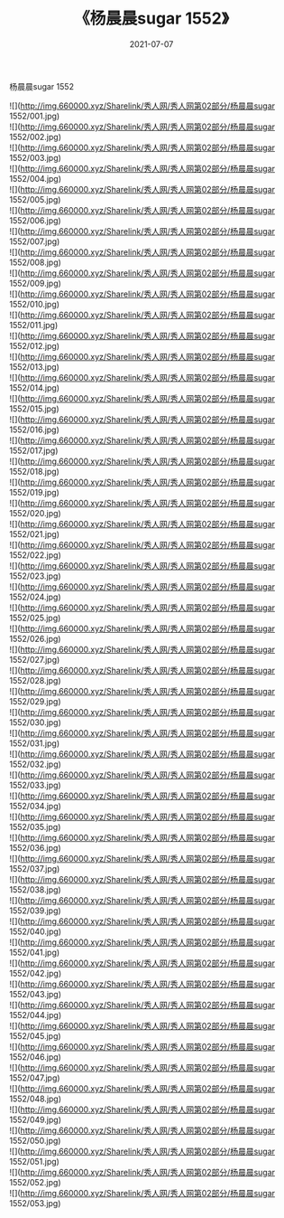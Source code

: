 ﻿---
layout: post
title:  《杨晨晨sugar 1552》
date:   2021-07-07
img: http://img.660000.xyz/Sharelink/秀人网/秀人网第02部分/杨晨晨sugar 1552/000.jpg
categories: [美女, 清纯, 唯美]
---

杨晨晨sugar 1552

  ![](http://img.660000.xyz/Sharelink/秀人网/秀人网第02部分/杨晨晨sugar 1552/001.jpg) <br> ![](http://img.660000.xyz/Sharelink/秀人网/秀人网第02部分/杨晨晨sugar 1552/002.jpg) <br> ![](http://img.660000.xyz/Sharelink/秀人网/秀人网第02部分/杨晨晨sugar 1552/003.jpg) <br> ![](http://img.660000.xyz/Sharelink/秀人网/秀人网第02部分/杨晨晨sugar 1552/004.jpg) <br> ![](http://img.660000.xyz/Sharelink/秀人网/秀人网第02部分/杨晨晨sugar 1552/005.jpg) <br> ![](http://img.660000.xyz/Sharelink/秀人网/秀人网第02部分/杨晨晨sugar 1552/006.jpg) <br> ![](http://img.660000.xyz/Sharelink/秀人网/秀人网第02部分/杨晨晨sugar 1552/007.jpg) <br> ![](http://img.660000.xyz/Sharelink/秀人网/秀人网第02部分/杨晨晨sugar 1552/008.jpg) <br> ![](http://img.660000.xyz/Sharelink/秀人网/秀人网第02部分/杨晨晨sugar 1552/009.jpg) <br> ![](http://img.660000.xyz/Sharelink/秀人网/秀人网第02部分/杨晨晨sugar 1552/010.jpg) <br> ![](http://img.660000.xyz/Sharelink/秀人网/秀人网第02部分/杨晨晨sugar 1552/011.jpg) <br> ![](http://img.660000.xyz/Sharelink/秀人网/秀人网第02部分/杨晨晨sugar 1552/012.jpg) <br> ![](http://img.660000.xyz/Sharelink/秀人网/秀人网第02部分/杨晨晨sugar 1552/013.jpg) <br> ![](http://img.660000.xyz/Sharelink/秀人网/秀人网第02部分/杨晨晨sugar 1552/014.jpg) <br> ![](http://img.660000.xyz/Sharelink/秀人网/秀人网第02部分/杨晨晨sugar 1552/015.jpg) <br> ![](http://img.660000.xyz/Sharelink/秀人网/秀人网第02部分/杨晨晨sugar 1552/016.jpg) <br> ![](http://img.660000.xyz/Sharelink/秀人网/秀人网第02部分/杨晨晨sugar 1552/017.jpg) <br> ![](http://img.660000.xyz/Sharelink/秀人网/秀人网第02部分/杨晨晨sugar 1552/018.jpg) <br> ![](http://img.660000.xyz/Sharelink/秀人网/秀人网第02部分/杨晨晨sugar 1552/019.jpg) <br> ![](http://img.660000.xyz/Sharelink/秀人网/秀人网第02部分/杨晨晨sugar 1552/020.jpg) <br> ![](http://img.660000.xyz/Sharelink/秀人网/秀人网第02部分/杨晨晨sugar 1552/021.jpg) <br> ![](http://img.660000.xyz/Sharelink/秀人网/秀人网第02部分/杨晨晨sugar 1552/022.jpg) <br> ![](http://img.660000.xyz/Sharelink/秀人网/秀人网第02部分/杨晨晨sugar 1552/023.jpg) <br> ![](http://img.660000.xyz/Sharelink/秀人网/秀人网第02部分/杨晨晨sugar 1552/024.jpg) <br> ![](http://img.660000.xyz/Sharelink/秀人网/秀人网第02部分/杨晨晨sugar 1552/025.jpg) <br> ![](http://img.660000.xyz/Sharelink/秀人网/秀人网第02部分/杨晨晨sugar 1552/026.jpg) <br> ![](http://img.660000.xyz/Sharelink/秀人网/秀人网第02部分/杨晨晨sugar 1552/027.jpg) <br> ![](http://img.660000.xyz/Sharelink/秀人网/秀人网第02部分/杨晨晨sugar 1552/028.jpg) <br> ![](http://img.660000.xyz/Sharelink/秀人网/秀人网第02部分/杨晨晨sugar 1552/029.jpg) <br> ![](http://img.660000.xyz/Sharelink/秀人网/秀人网第02部分/杨晨晨sugar 1552/030.jpg) <br> ![](http://img.660000.xyz/Sharelink/秀人网/秀人网第02部分/杨晨晨sugar 1552/031.jpg) <br> ![](http://img.660000.xyz/Sharelink/秀人网/秀人网第02部分/杨晨晨sugar 1552/032.jpg) <br> ![](http://img.660000.xyz/Sharelink/秀人网/秀人网第02部分/杨晨晨sugar 1552/033.jpg) <br> ![](http://img.660000.xyz/Sharelink/秀人网/秀人网第02部分/杨晨晨sugar 1552/034.jpg) <br> ![](http://img.660000.xyz/Sharelink/秀人网/秀人网第02部分/杨晨晨sugar 1552/035.jpg) <br> ![](http://img.660000.xyz/Sharelink/秀人网/秀人网第02部分/杨晨晨sugar 1552/036.jpg) <br> ![](http://img.660000.xyz/Sharelink/秀人网/秀人网第02部分/杨晨晨sugar 1552/037.jpg) <br> ![](http://img.660000.xyz/Sharelink/秀人网/秀人网第02部分/杨晨晨sugar 1552/038.jpg) <br> ![](http://img.660000.xyz/Sharelink/秀人网/秀人网第02部分/杨晨晨sugar 1552/039.jpg) <br> ![](http://img.660000.xyz/Sharelink/秀人网/秀人网第02部分/杨晨晨sugar 1552/040.jpg) <br> ![](http://img.660000.xyz/Sharelink/秀人网/秀人网第02部分/杨晨晨sugar 1552/041.jpg) <br> ![](http://img.660000.xyz/Sharelink/秀人网/秀人网第02部分/杨晨晨sugar 1552/042.jpg) <br> ![](http://img.660000.xyz/Sharelink/秀人网/秀人网第02部分/杨晨晨sugar 1552/043.jpg) <br> ![](http://img.660000.xyz/Sharelink/秀人网/秀人网第02部分/杨晨晨sugar 1552/044.jpg) <br> ![](http://img.660000.xyz/Sharelink/秀人网/秀人网第02部分/杨晨晨sugar 1552/045.jpg) <br> ![](http://img.660000.xyz/Sharelink/秀人网/秀人网第02部分/杨晨晨sugar 1552/046.jpg) <br> ![](http://img.660000.xyz/Sharelink/秀人网/秀人网第02部分/杨晨晨sugar 1552/047.jpg) <br> ![](http://img.660000.xyz/Sharelink/秀人网/秀人网第02部分/杨晨晨sugar 1552/048.jpg) <br> ![](http://img.660000.xyz/Sharelink/秀人网/秀人网第02部分/杨晨晨sugar 1552/049.jpg) <br> ![](http://img.660000.xyz/Sharelink/秀人网/秀人网第02部分/杨晨晨sugar 1552/050.jpg) <br> ![](http://img.660000.xyz/Sharelink/秀人网/秀人网第02部分/杨晨晨sugar 1552/051.jpg) <br> ![](http://img.660000.xyz/Sharelink/秀人网/秀人网第02部分/杨晨晨sugar 1552/052.jpg) <br> ![](http://img.660000.xyz/Sharelink/秀人网/秀人网第02部分/杨晨晨sugar 1552/053.jpg) <br>